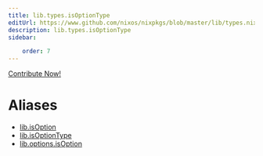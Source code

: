```yaml
---
title: lib.types.isOptionType
editUrl: https://www.github.com/nixos/nixpkgs/blob/master/lib/types.nix#L70C18
description: lib.types.isOptionType
sidebar:

    order: 7
---
```


<a href="https://www.github.com/nixos/nixpkgs/blob/master/lib/types.nix#L70C18">Contribute Now!</a>


# Aliases

- [lib.isOption](reference/lib/lib-isOption)
- [lib.isOptionType](reference/lib/lib-isOptionType)
- [lib.options.isOption](reference/lib/options/lib-options-isOption)


